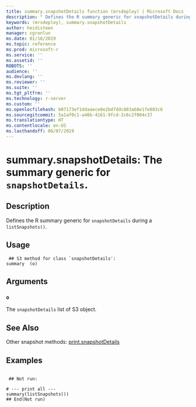 ```yaml
---
title: summary.snapshotDetails function (mrsdeploy) | Microsoft Docs
description: " Defines the R summary generic for snapshotDetails during a  listSnapshots(). "
keywords: (mrsdeploy), summary.snapshotDetails
author: heidisteen
manager: cgronlun
ms.date: 01/18/2019
ms.topic: reference
ms.prod: microsoft-r
ms.service: ''
ms.assetid: ''
ROBOTS: ''
audience: ''
ms.devlang: ''
ms.reviewer: ''
ms.suite: ''
ms.tgt_pltfrm: ''
ms.technology: r-server
ms.custom: ''
ms.openlocfilehash: b07173ef1ddaaece8e2bd7ddc883a68e1fe883c6
ms.sourcegitcommit: 5a1af0c1-a46b-4161-9fcd-2c6c2f004c37
ms.translationtype: HT
ms.contentlocale: en-US
ms.lasthandoff: 06/07/2019
---
```

 # <a name="summarysnapshotdetails-the-summary-generic-for-snapshotdetails"></a>summary.snapshotDetails: The summary generic for `snapshotDetails`. 
 ## <a name="description"></a>Description

Defines the R summary generic for `snapshotDetails` during a `listSnapshots()`.


 ## <a name="usage"></a>Usage

```   
 ## S3 method for class `snapshotDetails':
summary  (o)

```

 ## <a name="arguments"></a>Arguments



 ### `o`
 The `snapshotDetails` list of S3 object. 



 ## <a name="see-also"></a>See Also

Other snapshot methods: [print.snapshotDetails](print.snapshotDetails.md)

 ## <a name="examples"></a>Examples

 ```

  ## Not run:

# --- print all ---
summary(listSnapshots())
 ## End(Not run) 
```

